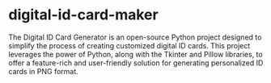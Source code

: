 # digital-id-card-maker
The Digital ID Card Generator is an open-source Python project designed to simplify the process of creating customized digital ID cards. This project leverages the power of Python, along with the Tkinter and Pillow libraries, to offer a feature-rich and user-friendly solution for generating personalized ID cards in PNG format. 
